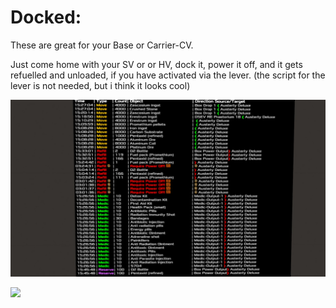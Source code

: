 Docked:
========

These are great for your Base or Carrier-CV.

Just come home with your SV or or HV, dock it, power it off, and it gets refuelled and unloaded, if you have activated via the lever. 
(the script for the lever is not needed, but i think it looks cool)

![](Docked.jpg)

![](Docked2.jpg)